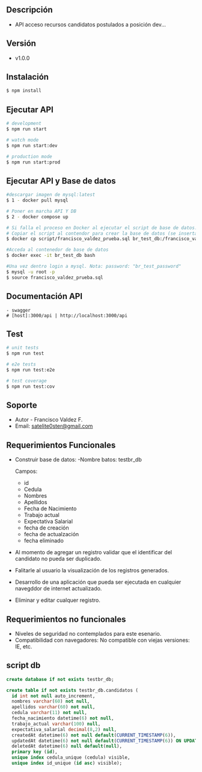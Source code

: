 ## Descripción

- API acceso recursos candidatos postulados a posición dev...

## Versión

- v1.0.0

## Instalación

```bash
$ npm install
```

## Ejecutar API

```bash
# development
$ npm run start

# watch mode
$ npm run start:dev

# production mode
$ npm run start:prod
```

## Ejecutar API y Base de datos

```bash
#descargar imagen de mysql:latest
$ 1 - docker pull mysql

# Poner en marcha API Y DB
$ 2 - docker compose up

# Si falla el proceso en Docker al ejecutar el script de base de datos.
# Copiar el script al contendor para crear la base de datos (se insertan datos de prueba)
$ docker cp script/francisco_valdez_prueba.sql br_test_db:/francisco_valdez_prueba.sql

#Acceda al contenedor de base de datos
$ docker exec -it br_test_db bash

#Una vez dentro login a mysql. Nota: password: "br_test_password"
$ mysql -u root -p
$ source francisco_valdez_prueba.sql

```
## Documentación API
```
- swagger
# [host]:3000/api | http://localhost:3000/api

```


## Test

```bash
# unit tests
$ npm run test

# e2e tests
$ npm run test:e2e

# test coverage
$ npm run test:cov
```

## Soporte

- Autor - Francisco Valdez F.
- Email: satelite0ster@gmail.com

## Requerimientos Funcionales

- Construir base de datos:
  -Nombre batos: testbr_db

  Campos:
  - id 
  - Cedula 
  - Nombres
  - Apellidos
  - Fecha de Nacimiento
  - Trabajo actual
  - Expectativa Salarial
  - fecha de creación
  - fecha de actualzación
  - fecha eliminado

- Al momento de agregar un registro validar que el identificar del candidato no pueda ser duplicado.
- Falitarle al usuario la visualización de los registros generados.
- Desarrollo de una aplicación que pueda ser ejecutada en cualquier navegddor de internet actualizado.
- Eliminar y editar cualquer registro.

## Requerimientos no funcionales
- Niveles de seguridad no contemplados para este esenario.
- Compatibilidad con navegadores: No compatible con viejas versiones: IE, etc.

## script db
```sql
create database if not exists testbr_db;

create table if not exists testbr_db.candidatos (
  id int not null auto_increment,
  nombres varchar(60) not null,
  apellidos varchar(60) not null,
  cedula varchar(11) not null,
  fecha_nacimiento datetime(6) not null,
  trabajo_actual varchar(100) null,
  expectativa_salarial decimal(8,2) null,
  createdAt datetime(6) not null default(CURRENT_TIMESTAMP(6)),
  updatedAt datetime(6) not null default(CURRENT_TIMESTAMP(6)) ON UPDATE CURRENT_TIMESTAMP(6),
  deletedAt datetime(6) null default(null),
  primary key (id),
  unique index cedula_unique (cedula) visible,
  unique index id_unique (id asc) visible);

```

